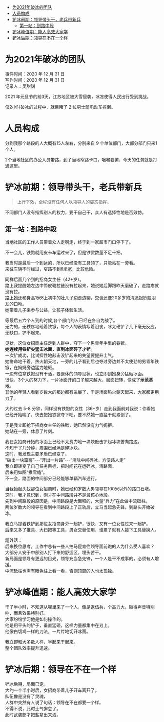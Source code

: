 <!-- TOC -->

- [为2021年破冰的团队](#为2021年破冰的团队)
- [人员构成](#人员构成)
- [铲冰前期：领导带头干，老兵带新兵](#铲冰前期领导带头干老兵带新兵)
  - [第一站：到路中段](#第一站到路中段)
- [铲冰峰值期：能人高效大家学](#铲冰峰值期能人高效大家学)
- [铲冰后期：领导在不在一个样](#铲冰后期领导在不在一个样)

<!-- /TOC -->



# 为2021年破冰的团队

事件时间：2020 年 12 月 31 日  
写作时间：2020 年 12 月 31 日  
记录人：吴甜甜


2021 年元旦节的前3天，江苏地区被大雪侵袭，冰冻使得人民出行受到挑战。

仅2小时破冰的过程中，就目睹了 2 位男士骑电动车摔倒。

# 人员构成

分到我那个路段的人大概有15人左右，分别来自 9 个单位部门，大部分部门只来1个人。

2个当地社区的办公人员带路，到了当地窄路卡口，咽喉要道，今天的任务就是打通这里。


# 铲冰前期：领导带头干，老兵带新兵


>上行下效，全程没有任何人以领导人的姿态指挥。

不同部门人没有指挥别人的权力，要干自己干，众人有选择性地是否效仿。

## 第一站：到路中段

当地社区的工作人员带着众人走啊走，终于到一家超市门口停下了。

不一会儿，铁锨就用皮卡车运过来了，但是铁锨数量不足十把。

我当时是最后一个到达的，所以已经没有工具领了，只能站在一旁看。  
来往车辆不时经过，窄路不到6米宽，比较危险。  

同样后面几个到的招商女主任（42+岁）。  
路上我提醒她左边中筒皮靴拉链没有拉起来，她说她后脚跟昨天磨破了，走路疼就没有拉。  
路上她还和身高1米8上初中的壮儿子边走边聊，交谈还像20多岁的清脆银铃般朋友的口吻。  
她带着儿子来参与公益，让孩子体验生活。  

等最后五六个人到的时候,各个部门的人已经在各自为战了。  
无力的，无秩序地砸着铁锨，每个人的表情写着沮丧，冰太硬铲了几下毫无反应，无缺口，铲不起来。  

见状，这位女招商主任走到人群中，夺下一个男青年手里的铁锨。  
**她连续用铁铲尖猛击冰面，直到冰面碎了才铲。**  
一次铲成功，比试探性地敲击没铲起来的失望要提升士气。  
她拼命地干着，热火朝天地，一旁的儿子看到后也夺过旁边并不太使劲的男青年铁锨，在妈妈旁边猛力地砸。  
一边有位拿铁锨没有干活，要退休的领导见状，也立即到她身旁猛砸冰面。  
很快，3个人的努力下，一片冰面开的口子越来越大，局面扭转，像成了**示范基地**。  
其他的年轻人看到岁数大的那边都有进展了，于是场面热火朝天起来，大家都更用力了。  

大约过去 5-8 分钟，同样没有铁锨的女性（36+岁）走到我面前对我说：你看她已经开始喘了，快去把她铁锨夺下吧，要不然她一直猛干就累倒了。  

于是我立即抢下招商女主任的铁锨，她已然没有力气婉拒。  
她站在一旁，休息了片刻。  

我在女招商开拓的冰面上已经不太费力地一块块敲击铲起冰块瞥向路边。  
不知干了几分钟，周围已经满是碎冰块。  
这时，我发现主要矛盾已经变了。  
“破出一块窟窿”---“开出一片路”---“清除中间碎冰，方便路人走”  
我立即转变了自己任务目标，把时间花在运碎冰，清路面。  
后来用如图“推雪橇”。  
不一会，路面的中间部分已经能够单辆汽车通行。  

当我抬起头找那位女招商时，她已经和岁数大男领导在100米以外的路口石墩。  
这时，我才意识到，刚才在中间路段并不是最核心地段。  
先到中间路段的原因是，中间路段是大面积的，大量“兵力”在此做中流砥柱。  
两位岁数大的领导在看到中间路段上了正轨后，立马当起急先锋，到路头开始破冰。  

我立马提着铁铲到那位女招商身旁一起铲，很快，又有一位女性过来一起铲。  
后来又多了推具、大扫把等工具，男女交替使用，谁累了就有人接下工具替换人。  

题外话：  
后来换位思考，工作中总有一些人拍马屁肯往领导面前跑的人为什么受人喜欢？  
大部分人安于中部别人打下来的舒适区，埋头苦干。  
新局面是领导有更远的目光，领导充当急先锋，一个人是干不成事的，必须有人增援。  
中流砥柱也需有眼色往上看一看，否则顶部的人也太孤独。

# 铲冰峰值期：能人高效大家学

干了半小时，不知道从哪里来了一个人，像是退伍兵，个高力大，砸得声音特别响，而且效果特别好。  
大家纷纷学习他是如何操作的。  
他是用平头的铲子，垂直猛砸，这样力量都集中在刃上。  
他像白切鸡一样的刀法，一片片地切开冰面。  

我立即和大多数人样，学起来干起来。  
整个团队效率提升迅速。

# 铲冰后期：领导在不在一个样

铲冰后期，局面已定。  
大约一个半小时后，女招商带着儿子开车离开了。  
队伍像是没有了灵魂，  
人群中突然有人说了句话：领导在不在都要一个样。   
不得不说，此时士气懈怠了。  
此时武装部才把盐拿出来洒。
   
